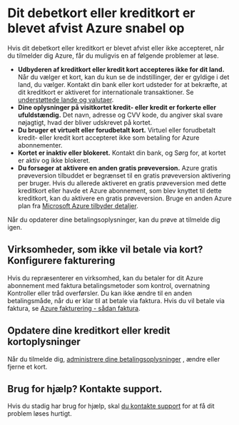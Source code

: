 <properties
    pageTitle="Debetkort eller kreditkort afslået snabel op | Microsoft Azure"
    description="Lær, hvordan du løser problemer, når visitkortet kredit- eller kredit er blevet afvist, når du forsøger at tilmelde sig Azure."
    services=""
    documentationCenter=""
    authors="JiangChen79"
    manager="mbaldwin"
    editor=""
    tags="billing,top-support-issue"
    keywords="kreditkort afvist, debetkort afslået, dit kreditkort blev afvist, der kan ikke angives kreditkort"/>

<tags
    ms.service="billing"
    ms.workload="na"
    ms.tgt_pltfrm="ibiza"
    ms.devlang="na"
    ms.topic="article"
    ms.date="10/19/2016"
    ms.author="cjiang"/>

# <a name="your-debit-card-or-credit-card-is-declined-at-azure-sign-up"></a>Dit debetkort eller kreditkort er blevet afvist Azure snabel op

Hvis dit debetkort eller kreditkort er blevet afvist eller ikke accepteret, når du tilmelder dig Azure, får du muligvis en af følgende problemer at løse.

- **Udbyderen af kreditkort eller kredit kort accepteres ikke for dit land.** Når du vælger et kort, kan du kun se de indstillinger, der er gyldige i det land, du vælger. Kontakt din bank eller kort udsteder for at bekræfte, at dit kreditkort er aktiveret for internationale transaktioner. Se [understøttede lande og valutaer](billing-countries-and-currencies.md).
- **Dine oplysninger på visitkortet kredit- eller kredit er forkerte eller ufuldstændig.** Det navn, adresse og CVV kode, du angiver skal svare nøjagtigt, hvad der bliver udskrevet på kortet.
- **Du bruger et virtuelt eller forudbetalt kort.** Virtuel eller forudbetalt kredit- eller kredit kort accepteret ikke som betaling for Azure abonnementer.
- **Kortet er inaktiv eller blokeret.** Kontakt din bank, og Sørg for, at kortet er aktiv og ikke blokeret.
- **Du forsøger at aktivere en anden gratis prøveversion.** Azure gratis prøveversion tilbuddet er begrænset til en gratis prøveversion aktivering per bruger. Hvis du allerede aktiveret en gratis prøveversion med dette kreditkort eller havde et Azure abonnement, som blev knyttet til dette kreditkort, kan du aktivere en gratis prøveversion. Bruge en anden Azure plan fra [Microsoft Azure tilbyder detaljer](https://azure.microsoft.com/support/legal/offer-details/). 
 
Når du opdaterer dine betalingsoplysninger, kan du prøve at tilmelde dig igen.

## <a name="business-that-doesnt-want-to-pay-by-card-set-up-invoicing"></a>Virksomheder, som ikke vil betale via kort? Konfigurere fakturering

Hvis du repræsenterer en virksomhed, kan du betaler for dit Azure abonnement med faktura betalingsmetoder som kontrol, overnatning Kontroller eller tråd overførsler. Du kan ikke ændre til en anden betalingsmåde, når du er klar til at betale via faktura. Hvis du vil betale via faktura, se [Azure fakturering - sådan faktura](https://azure.microsoft.com/pricing/invoicing/).

## <a name="update-your-credit-card-or-debit-card-information"></a>Opdatere dine kreditkort eller kredit kortoplysninger

Når du tilmelde dig, [administrere dine betalingsoplysninger](billing-how-to-change-credit-card.md) , ændre eller fjerne et kort. 

## <a name="need-help-contact-support"></a>Brug for hjælp? Kontakte support. 

Hvis du stadig har brug for hjælp, skal [du kontakte support](https://portal.azure.com/?#blade/Microsoft_Azure_Support/HelpAndSupportBlade) for at få dit problem løses hurtigt. 